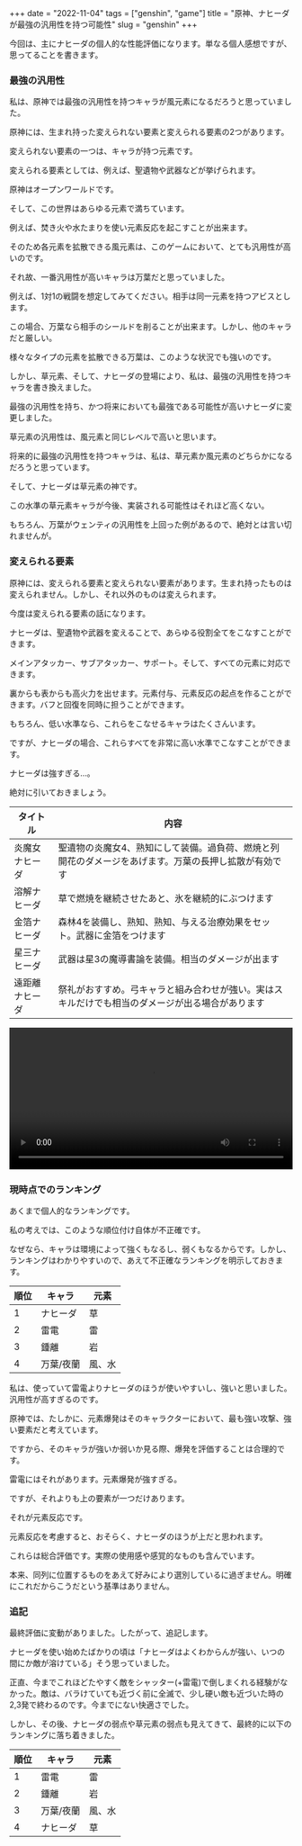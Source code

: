 +++
date = "2022-11-04"
tags = ["genshin", "game"]
title = "原神、ナヒーダが最強の汎用性を持つ可能性"
slug = "genshin"
+++

今回は、主にナヒーダの個人的な性能評価になります。単なる個人感想ですが、思ってることを書きます。

### 最強の汎用性

私は、原神では最強の汎用性を持つキャラが風元素になるだろうと思っていました。

原神には、生まれ持った変えられない要素と変えられる要素の2つがあります。

変えられない要素の一つは、キャラが持つ元素です。

変えられる要素としては、例えば、聖遺物や武器などが挙げられます。

原神はオープンワールドです。

そして、この世界はあらゆる元素で満ちています。

例えば、焚き火や水たまりを使い元素反応を起こすことが出来ます。

そのため各元素を拡散できる風元素は、このゲームにおいて、とても汎用性が高いのです。

それ故、一番汎用性が高いキャラは万葉だと思っていました。

例えば、1対1の戦闘を想定してみてください。相手は同一元素を持つアビスとします。

この場合、万葉なら相手のシールドを削ることが出来ます。しかし、他のキャラだと厳しい。

様々なタイプの元素を拡散できる万葉は、このような状況でも強いのです。

しかし、草元素、そして、ナヒーダの登場により、私は、最強の汎用性を持つキャラを書き換えました。

最強の汎用性を持ち、かつ将来においても最強である可能性が高いナヒーダに変更しました。

草元素の汎用性は、風元素と同じレベルで高いと思います。

将来的に最強の汎用性を持つキャラは、私は、草元素か風元素のどちらかになるだろうと思っています。

そして、ナヒーダは草元素の神です。

この水準の草元素キャラが今後、実装される可能性はそれほど高くない。

もちろん、万葉がウェンティの汎用性を上回った例があるので、絶対とは言い切れませんが。

### 変えられる要素

原神には、変えられる要素と変えられない要素があります。生まれ持ったものは変えられません。しかし、それ以外のものは変えられます。

今度は変えられる要素の話になります。

ナヒーダは、聖遺物や武器を変えることで、あらゆる役割全てをこなすことができます。

メインアタッカー、サブアタッカー、サポート。そして、すべての元素に対応できます。

裏からも表からも高火力を出せます。元素付与、元素反応の起点を作ることができます。バフと回復を同時に担うことができます。

もちろん、低い水準なら、これらをこなせるキャラはたくさんいます。

ですが、ナヒーダの場合、これらすべてを非常に高い水準でこなすことができます。

ナヒーダは強すぎる...。

絶対に引いておきましょう。

|タイトル|内容|
|---|---|
|炎魔女ナヒーダ|聖遺物の炎魔女4、熟知にして装備。過負荷、燃焼と列開花のダメージをあげます。万葉の長押し拡散が有効です|
|溶解ナヒーダ|草で燃焼を継続させたあと、氷を継続的にぶつけます|
|金箔ナヒーダ|森林4を装備し、熟知、熟知、与える治療効果をセット。武器に金箔をつけます|
|星三ナヒーダ|武器は星3の魔導書論を装備。相当のダメージが出ます|
|遠距離ナヒーダ|祭礼がおすすめ。弓キャラと組み合わせが強い。実はスキルだけでも相当のダメージが出る場合があります|

<video controls style="width:100%;"> <source src="https://raw.githubusercontent.com/syui/img/master/movie/genshin_nahida_battle_01.mp4"></video>

### 現時点でのランキング

あくまで個人的なランキングです。

私の考えでは、このような順位付け自体が不正確です。

なぜなら、キャラは環境によって強くもなるし、弱くもなるからです。しかし、ランキングはわかりやすいので、あえて不正確なランキングを明示しておきます。

|順位|キャラ|元素|
|---|---|---|
|1|ナヒーダ|草|
|2|雷電|雷|
|3|鍾離|岩|
|4|万葉/夜蘭|風、水|

私は、使っていて雷電よりナヒーダのほうが使いやすいし、強いと思いました。汎用性が高すぎるのです。

原神では、たしかに、元素爆発はそのキャラクターにおいて、最も強い攻撃、強い要素だと考えています。

ですから、そのキャラが強いか弱いか見る際、爆発を評価することは合理的です。

雷電にはそれがあります。元素爆発が強すぎる。

ですが、それよりも上の要素が一つだけあります。

それが元素反応です。

元素反応を考慮すると、おそらく、ナヒーダのほうが上だと思われます。

これらは総合評価です。実際の使用感や感覚的なものも含んでいます。

本来、同列に位置するものをあえて好みにより選別しているに過ぎません。明確にこれだからこうだという基準はありません。

### 追記

最終評価に変動がありました。したがって、追記します。

ナヒーダを使い始めたばかりの頃は「ナヒーダはよくわからんが強い、いつの間にか敵が溶けている」そう思っていました。

正直、今までこれほどたやすく敵をシャッター(+雷電)で倒しまくれる経験がなかった。敵は、バラけていても近づく前に全滅で、少し硬い敵も近づいた時の2,3発で終わるのです。今までにない快適さでした。

しかし、その後、ナヒーダの弱点や草元素の弱点も見えてきて、最終的に以下のランキングに落ち着きました。

|順位|キャラ|元素|
|---|---|---|
|1|雷電|雷|
|2|鍾離|岩|
|3|万葉/夜蘭|風、水|
|4|ナヒーダ|草|

